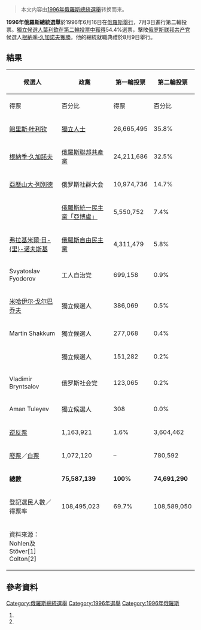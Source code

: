 > 本文内容由[1996年俄羅斯總統選舉](https://zh.wikipedia.org/wiki/1996年俄羅斯總統選舉)转换而来。


**1996年俄羅斯總統選舉**於1996年6月16日在[俄羅斯舉行](https://zh.wikipedia.org/wiki/俄羅斯 "wikilink")，7月3日進行第二輪投票。[獨立候選人](https://zh.wikipedia.org/wiki/獨立候選人 "wikilink")[葉利欽在第二輪投票中獲得](https://zh.wikipedia.org/wiki/葉利欽 "wikilink")54.4%選票，擊敗[俄罗斯联邦共产党](../Page/俄罗斯联邦共产党.md "wikilink")候選人[根納季·久加諾夫獲勝](https://zh.wikipedia.org/wiki/根納季·久加諾夫 "wikilink")。他的總統就職典禮於8月9日舉行。

## 結果

<table>
<thead>
<tr class="header">
<th><p>候選人</p></th>
<th><p>政黨</p></th>
<th><p>第一輪投票</p></th>
<th><p>第二輪投票</p></th>
</tr>
</thead>
<tbody>
<tr class="odd">
<td><p>得票</p></td>
<td><p>百分比</p></td>
<td><p>得票</p></td>
<td><p>百分比</p></td>
</tr>
<tr class="even">
<td><p><a href="https://zh.wikipedia.org/wiki/鲍里斯·叶利钦" title="wikilink">鲍里斯·叶利钦</a></p></td>
<td><p><a href="https://zh.wikipedia.org/wiki/獨立人士" title="wikilink">獨立人士</a></p></td>
<td><p>26,665,495</p></td>
<td><p>35.8%</p></td>
</tr>
<tr class="odd">
<td><p><a href="https://zh.wikipedia.org/wiki/根納季·久加諾夫" title="wikilink">根納季·久加諾夫</a></p></td>
<td><p><a href="https://zh.wikipedia.org/wiki/俄羅斯聯邦共產黨" title="wikilink">俄羅斯聯邦共產黨</a></p></td>
<td><p>24,211,686</p></td>
<td><p>32.5%</p></td>
</tr>
<tr class="even">
<td><p><a href="../Page/亞歷山大·伊萬諾維奇·列別德.md" title="wikilink">亞歷山大·列別德</a></p></td>
<td><p>俄罗斯社群大会</p></td>
<td><p>10,974,736</p></td>
<td><p>14.7%</p></td>
</tr>
<tr class="odd">
<td></td>
<td><p><a href="https://zh.wikipedia.org/wiki/俄羅斯統一民主黨「亞博盧」" title="wikilink">俄羅斯統一民主黨「亞博盧」</a></p></td>
<td><p>5,550,752</p></td>
<td><p>7.4%</p></td>
</tr>
<tr class="even">
<td><p><a href="../Page/弗拉基米尔·沃尔福维奇·日里诺夫斯基.md" title="wikilink">弗拉基米爾·日-{里}-诺夫斯基</a></p></td>
<td><p><a href="https://zh.wikipedia.org/wiki/俄羅斯自由民主黨" title="wikilink">俄羅斯自由民主黨</a></p></td>
<td><p>4,311,479</p></td>
<td><p>5.8%</p></td>
</tr>
<tr class="odd">
<td><p>Svyatoslav Fyodorov</p></td>
<td><p>工人自治党</p></td>
<td><p>699,158</p></td>
<td><p>0.9%</p></td>
</tr>
<tr class="even">
<td><p><a href="https://zh.wikipedia.org/wiki/米哈伊尔·戈尔巴乔夫" title="wikilink">米哈伊尔·戈尔巴乔夫</a></p></td>
<td><p>獨立候選人</p></td>
<td><p>386,069</p></td>
<td><p>0.5%</p></td>
</tr>
<tr class="odd">
<td><p>Martin Shakkum</p></td>
<td><p>獨立候選人</p></td>
<td><p>277,068</p></td>
<td><p>0.4%</p></td>
</tr>
<tr class="even">
<td></td>
<td><p>獨立候選人</p></td>
<td><p>151,282</p></td>
<td><p>0.2%</p></td>
</tr>
<tr class="odd">
<td><p>Vladimir Bryntsalov</p></td>
<td><p>俄罗斯社会党</p></td>
<td><p>123,065</p></td>
<td><p>0.2%</p></td>
</tr>
<tr class="even">
<td><p>Aman Tuleyev</p></td>
<td><p>獨立候選人</p></td>
<td><p>308</p></td>
<td><p>0.0%</p></td>
</tr>
<tr class="odd">
<td><p><a href="https://zh.wikipedia.org/wiki/逆反票" title="wikilink">逆反票</a></p></td>
<td><p>1,163,921</p></td>
<td><p>1.6%</p></td>
<td><p>3,604,462</p></td>
</tr>
<tr class="even">
<td><p><a href="https://zh.wikipedia.org/wiki/廢票" title="wikilink">廢票</a>／<a href="https://zh.wikipedia.org/wiki/白票" title="wikilink">白票</a></p></td>
<td><p>1,072,120</p></td>
<td><p>–</p></td>
<td><p>780,592</p></td>
</tr>
<tr class="odd">
<td><p><strong>總數</strong></p></td>
<td><p><strong>75,587,139</strong></p></td>
<td><p><strong>100%</strong></p></td>
<td><p><strong>74,691,290</strong></p></td>
</tr>
<tr class="even">
<td><p>登記選民人數／得票率</p></td>
<td><p>108,495,023</p></td>
<td><p>69.7%</p></td>
<td><p>108,589,050</p></td>
</tr>
<tr class="odd">
<td><p>資料來源：Nohlen及Stöver[1] Colton[2]</p></td>
<td></td>
<td></td>
<td></td>
</tr>
</tbody>
</table>

## 參考資料

[Category:俄羅斯總統選舉](https://zh.wikipedia.org/wiki/Category:俄羅斯總統選舉 "wikilink") [Category:1996年選舉](https://zh.wikipedia.org/wiki/Category:1996年選舉 "wikilink") [Category:1996年俄羅斯](https://zh.wikipedia.org/wiki/Category:1996年俄羅斯 "wikilink")

1.
2.